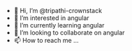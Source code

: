 - 👋 Hi, I’m @tripathi-crownstack
- 👀 I’m interested in angular
- 🌱 I’m currently learning angular
- 💞️ I’m looking to collaborate on angular
- 📫 How to reach me ...

<!---
tripathi-crownstack/tripathi-crownstack is a ✨ special ✨ repository because its `README.md` (this file) appears on your GitHub profile.
You can click the Preview link to take a look at your changes.
--->
